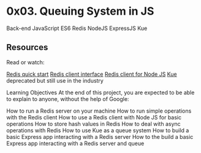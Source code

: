 # 0x03. Queuing System in JS
Back-end
JavaScript
ES6
Redis
NodeJS
ExpressJS
Kue

## Resources
Read or watch:

[Redis quick start](https://intranet.alxswe.com/rltoken/8xeApIhnxgFZkgn54BiIeA)
[Redis client interface](https://intranet.alxswe.com/rltoken/1rq3ral-3C5O1t67dbGcWg)
[Redis client for Node JS](https://intranet.alxswe.com/rltoken/mRftfl67BrNvl-RM5JQfUA)
[Kue](https://intranet.alxswe.com/rltoken/yTC3Ci2IV2US24xJsBfMgQ) deprecated but still use in the industry

Learning Objectives
At the end of this project, you are expected to be able to explain to anyone, without the help of Google:

How to run a Redis server on your machine
How to run simple operations with the Redis client
How to use a Redis client with Node JS for basic operations
How to store hash values in Redis
How to deal with async operations with Redis
How to use Kue as a queue system
How to build a basic Express app interacting with a Redis server
How to the build a basic Express app interacting with a Redis server and queue